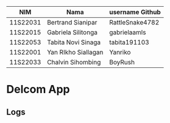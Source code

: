| NIM       | Nama                  | username Github    |
|-----------|-----------------------|--------------------|
| 11S22031  | Bertrand Sianipar     | RattleSnake4782    |
| 11S22015  | Gabriela Silitonga    | gabrielaamls       |
| 11S22053  | Tabita Novi Sinaga    | tabita191103       |
| 11S22001  | Yan RIkho Siallagan   | Yanriko            |
| 11S22033  | Chalvin Sihombing     | BoyRush            |

# Delcom App

## Logs
